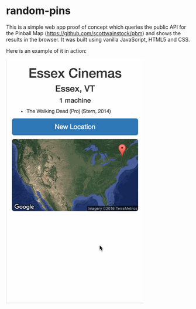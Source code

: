 # random-pins

This is a simple web app proof of concept which queries the public API for the Pinball Map (https://github.com/scottwainstock/pbm) and shows the results in the browser. It was built using vanilla JavaScript, HTML5 and CSS.

Here is an example of it in action:

![alt tag](https://raw.githubusercontent.com/7derek3/random-pins/master/example_image.gif)

